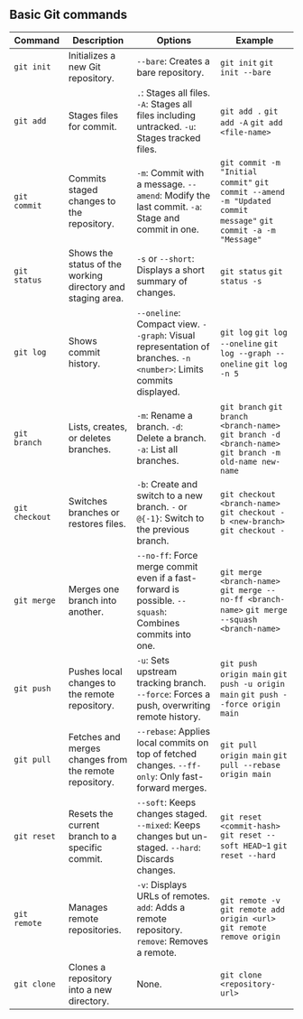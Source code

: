 ## Basic Git commands

| **Command** | **Description** | **Options** | **Example** |
| --- | --- | --- | --- |
| `git init` | Initializes a new Git repository. | `--bare`: Creates a bare repository. | `git init` `git init --bare` |
| `git add` | Stages files for commit. | `.`: Stages all files. `-A`: Stages all files including untracked. `-u`: Stages tracked files. | `git add .` `git add -A` `git add <file-name>` |
| `git commit` | Commits staged changes to the repository. | `-m`: Commit with a message. `--amend`: Modify the last commit. `-a`: Stage and commit in one. | `git commit -m "Initial commit"` `git commit --amend -m "Updated commit message"` `git commit -a -m "Message"` |
| `git status` | Shows the status of the working directory and staging area. | `-s` or `--short`: Displays a short summary of changes. | `git status` `git status -s` |
| `git log` | Shows commit history. | `--oneline`: Compact view. `--graph`: Visual representation of branches. `-n <number>`: Limits commits displayed. | `git log` `git log --oneline` `git log --graph --oneline` `git log -n 5` |
| `git branch` | Lists, creates, or deletes branches. | `-m`: Rename a branch. `-d`: Delete a branch. `-a`: List all branches. | `git branch` `git branch <branch-name>` `git branch -d <branch-name>` `git branch -m old-name new-name` |
| `git checkout` | Switches branches or restores files. | `-b`: Create and switch to a new branch. `-` or `@{-1}`: Switch to the previous branch. | `git checkout <branch-name>` `git checkout -b <new-branch>` `git checkout -` |
| `git merge` | Merges one branch into another. | `--no-ff`: Force merge commit even if a fast-forward is possible. `--squash`: Combines commits into one. | `git merge <branch-name>` `git merge --no-ff <branch-name>` `git merge --squash <branch-name>` |
| `git push` | Pushes local changes to the remote repository. | `-u`: Sets upstream tracking branch. `--force`: Forces a push, overwriting remote history. | `git push origin main` `git push -u origin main` `git push --force origin main` |
| `git pull` | Fetches and merges changes from the remote repository. | `--rebase`: Applies local commits on top of fetched changes. `--ff-only`: Only fast-forward merges. | `git pull origin main` `git pull --rebase origin main` |
| `git reset` | Resets the current branch to a specific commit. | `--soft`: Keeps changes staged. `--mixed`: Keeps changes but un-staged. `--hard`: Discards changes. | `git reset <commit-hash>` `git reset --soft HEAD~1` `git reset --hard` |
| `git remote` | Manages remote repositories. | `-v`: Displays URLs of remotes. `add`: Adds a remote repository. `remove`: Removes a remote. | `git remote -v` `git remote add origin <url>` `git remote remove origin` |
| `git clone` | Clones a repository into a new directory. | None. | `git clone <repository-url>` |
